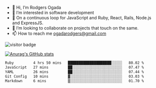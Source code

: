 - 👋 Hi, I’m Rodgers Ogada
- 👀 I’m interested in software development
- 🌱 On a continuous loop for JavaScript and Ruby, React, Rails, Node.js and ExpressJS.
- 💞️ I’m looking to collaborate on projects that touch on the same.
- 📫 How to reach me ogadarodgers@gmail.com

![visitor badge](https://visitor-badge.glitch.me/badge?page_id=ogada-otieno.visitor-badge)

[![Anurag's GitHub stats](https://github-readme-stats.vercel.app/api?username=ogada-otieno)](https://github.com/anuraghazra/github-readme-stats) 
<!--START_SECTION:waka-->

```txt
Ruby         4 hrs 50 mins   ████████████████████░░░░░   80.02 %
JavaScript   27 mins         ██░░░░░░░░░░░░░░░░░░░░░░░   07.47 %
YAML         26 mins         ██░░░░░░░░░░░░░░░░░░░░░░░   07.44 %
Git Config   10 mins         ▓░░░░░░░░░░░░░░░░░░░░░░░░   03.03 %
Markdown     6 mins          ▒░░░░░░░░░░░░░░░░░░░░░░░░   01.70 %
```

<!--END_SECTION:waka-->

<!---
ogada-otieno/ogada-otieno is a ✨ special ✨ repository because its `README.md` (this file) appears on your GitHub profile.
You can click the Preview link to take a look at your changes.
--->
